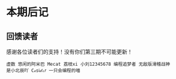 # 本期后记

## 回馈读者

感谢各位读者们的支持！没有你们第三期不可能更新！

```
虚数 悠​闲​的​阿​米​巴​ Mecat 荔枝xi 小刘12345678 编程追梦者 无敌版滑稽战神
是小北辰吖 𝙲ℴ𝗌𝔦𝒹ₑ𝑟 一只会编程的喵
```
